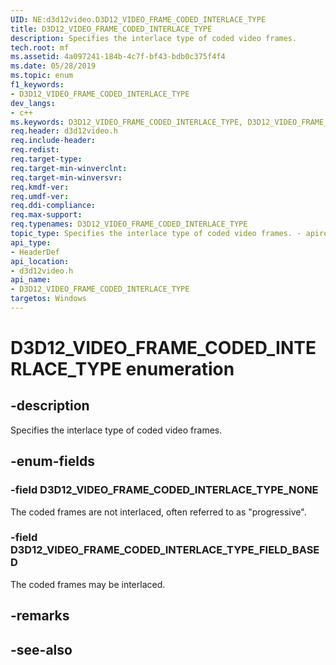 ```yaml
---
UID: NE:d3d12video.D3D12_VIDEO_FRAME_CODED_INTERLACE_TYPE
title: D3D12_VIDEO_FRAME_CODED_INTERLACE_TYPE
description: Specifies the interlace type of coded video frames.
tech.root: mf
ms.assetid: 4a097241-184b-4c7f-bf43-bdb0c375f4f4
ms.date: 05/28/2019
ms.topic: enum
f1_keywords:
- D3D12_VIDEO_FRAME_CODED_INTERLACE_TYPE
dev_langs:
- c++
ms.keywords: D3D12_VIDEO_FRAME_CODED_INTERLACE_TYPE, D3D12_VIDEO_FRAME_CODED_INTERLACE_TYPE,
req.header: d3d12video.h
req.include-header: 
req.redist: 
req.target-type: 
req.target-min-winverclnt: 
req.target-min-winversvr: 
req.kmdf-ver: 
req.umdf-ver: 
req.ddi-compliance: 
req.max-support: 
req.typenames: D3D12_VIDEO_FRAME_CODED_INTERLACE_TYPE
topic_type: Specifies the interlace type of coded video frames. - apiref
api_type:
- HeaderDef
api_location:
- d3d12video.h
api_name:
- D3D12_VIDEO_FRAME_CODED_INTERLACE_TYPE
targetos: Windows
---
```


# D3D12_VIDEO_FRAME_CODED_INTERLACE_TYPE enumeration

## -description

Specifies the interlace type of coded video frames.

## -enum-fields

### -field D3D12_VIDEO_FRAME_CODED_INTERLACE_TYPE_NONE 

The coded frames are not interlaced, often referred to as "progressive".

### -field D3D12_VIDEO_FRAME_CODED_INTERLACE_TYPE_FIELD_BASED 

The coded frames may be interlaced.

## -remarks

## -see-also

